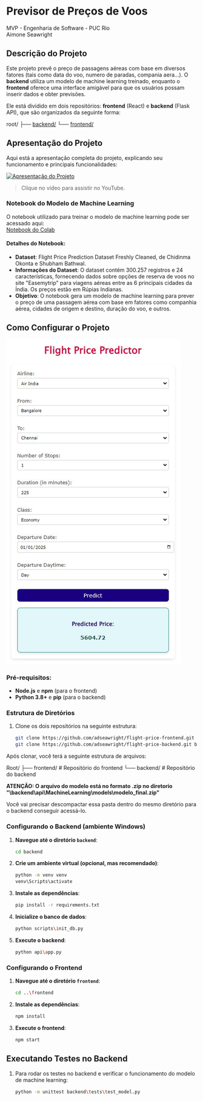 # Previsor de Preços de Voos

MVP - Engenharia de Software - PUC Rio  
Aimone Seawright

## Descrição do Projeto

Este projeto prevê o preço de passagens aéreas com base em diversos fatores (tais como data do voo, numero de paradas, compania aera...). O **backend** utiliza um modelo de machine learning treinado, enquanto o **frontend** oferece uma interface amigável para que os usuários possam inserir dados e obter previsões.

Ele está dividido em dois repositórios: **frontend** (React) e **backend** (Flask API), que são organizados da seguinte forma:

root/ 
├── [backend/](https://github.com/adseawright/flight-price-backend) 
└── [frontend/](https://github.com/adseawright/flight-price-frontend)

## Apresentação do Projeto

Aqui está a apresentação completa do projeto, explicando seu funcionamento e principais funcionalidades:

[![Apresentação do Projeto](https://img.youtube.com/vi/VIDEO_ID/maxresdefault.jpg)](https://www.youtube.com/watch?v=VIDEO_ID)

> Clique no vídeo para assistir no YouTube.

### Notebook do Modelo de Machine Learning

O notebook utilizado para treinar o modelo de machine learning pode ser acessado aqui:  
[Notebook do Colab](https://colab.research.google.com/drive/1nlHEk9jymDp1WJpjVaQhMIlYYzvuXbwL?authuser=1#scrollTo=9GTCfU3niy9n)

#### Detalhes do Notebook:
- **Dataset**: Flight Price Prediction Dataset Freshly Cleaned, de Chidinma Okonta e Shubham Bathwal.
- **Informações do Dataset**: O dataset contém 300.257 registros e 24 características, fornecendo dados sobre opções de reserva de voos no site "Easemytrip" para viagens aéreas entre as 6 principais cidades da Índia. Os preços estão em Rúpias Indianas.
- **Objetivo**: O notebook gera um modelo de machine learning para prever o preço de uma passagem aérea com base em fatores como companhia aérea, cidades de origem e destino, duração do voo, e outros.

## Como Configurar o Projeto

![Flight Price Predictor](https://github.com/adseawright/flight-price-main/raw/main/flight-price-predictor.JPG)

### Pré-requisitos:

- **Node.js** e **npm** (para o frontend)
- **Python 3.8+** e **pip** (para o backend)

### Estrutura de Diretórios

1. Clone os dois repositórios na seguinte estrutura:

   ```bash
   git clone https://github.com/adseawright/flight-price-frontend.git frontend
   git clone https://github.com/adseawright/flight-price-backend.git backend

Após clonar, você terá a seguinte estrutura de arquivos:

Root/ 
├── frontend/ # Repositório do frontend 
└── backend/ # Repositório do backend   

**ATENÇÃO: O arquivo do modelo está no formato .zip no diretorio "\backend\api\MachineLearning\models\modelo_final.zip"**

Você vai precisar descompactar essa pasta dentro do mesmo diretório para o backend conseguir acessá-lo.

### Configurando o Backend (ambiente Windows)

1. **Navegue até o diretório `backend`**:
   ```bash
   cd backend

2. **Crie um ambiente virtual (opcional, mas recomendado)**:

   ```bash
   python -m venv venv
   venv\Scripts\activate

3. **Instale as dependências**:
   ```bash
   pip install -r requirements.txt

4. **Inicialize o banco de dados**:
   ```bash
   python scripts\init_db.py

5. **Execute o backend**:
   ```bash
   python api\app.py

### Configurando o Frontend

1. **Navegue até o diretório `frontend`**:
   ```bash
   cd ..\frontend

2. **Instale as dependências**:
   ```bash
   npm install

3. **Execute o frontend**:
   ```bash
   npm start

## Executando Testes no Backend

1. Para rodar os testes no backend e verificar o funcionamento do modelo de machine learning:
   ```bash
   python -m unittest backend\tests\test_model.py



